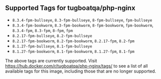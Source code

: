 ## Supported Tags for tugboatqa/php-nginx

* `8.3.4-fpm-bullseye`, `8.3-fpm-bullseye`, `8-fpm-bullseye`, `fpm-bullseye`
* `8.3.4-fpm-bookworm`, `8.3-fpm-bookworm`, `8-fpm-bookworm`, `fpm-bookworm`, `8.3.4-fpm`, `8.3-fpm`, `8-fpm`, `fpm`
* `8.2.17-fpm-bullseye`, `8.2-fpm-bullseye`
* `8.2.17-fpm-bookworm`, `8.2-fpm-bookworm`, `8.2.17-fpm`, `8.2-fpm`
* `8.1.27-fpm-bullseye`, `8.1-fpm-bullseye`
* `8.1.27-fpm-bookworm`, `8.1-fpm-bookworm`, `8.1.27-fpm`, `8.1-fpm`

The above tags are currently supported. Visit https://hub.docker.com/r/tugboatqa/php-nginx/tags/ to see a list of all available tags for this image, including those that are no longer supported.
